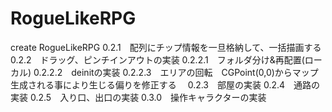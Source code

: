 # RogueLikeRPG
create RogueLikeRPG
0.2.1　配列にチップ情報を一旦格納して、一括描画する
0.2.2　ドラッグ、ピンチインアウトの実装
0.2.2.1　フォルダ分け&再配置(ローカル)
0.2.2.2　deinitの実装
0.2.2.3　エリアの回転　CGPoint(0,0)からマップ生成される事により生じる偏りを修正する　
0.2.3　部屋の実装
0.2.4　通路の実装
0.2.5　入り口、出口の実装
0.3.0　操作キャラクターの実装
